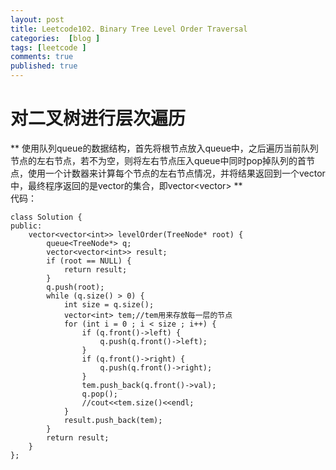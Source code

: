 ```yaml
---
layout: post
title: Leetcode102. Binary Tree Level Order Traversal
categories:  [blog ]
tags: [leetcode ]
comments: true
published: true
---
```

# 对二叉树进行层次遍历
** 使用队列queue的数据结构，首先将根节点放入queue中，之后遍历当前队列节点的左右节点，若不为空，则将左右节点压入queue中同时pop掉队列的首节点，使用一个计数器来计算每个节点的左右节点情况，并将结果返回到一个vector中，最终程序返回的是vector的集合，即vector<vector<int>> ** <br/>
代码：

	class Solution {
	public:
    	vector<vector<int>> levelOrder(TreeNode* root) {
        	queue<TreeNode*> q;
        	vector<vector<int>> result;
        	if (root == NULL) {
        		return result;
        	}
        	q.push(root);
        	while (q.size() > 0) {
            	int size = q.size();
            	vector<int> tem;//tem用来存放每一层的节点
            	for (int i = 0 ; i < size ; i++) {
                	if (q.front()->left) {
                    	q.push(q.front()->left);
                	}
                	if (q.front()->right) {
                    	q.push(q.front()->right);
                	}
                	tem.push_back(q.front()->val);
                	q.pop();
                	//cout<<tem.size()<<endl;
            	}
            	result.push_back(tem);
        	}
        	return result;
    	}
	};